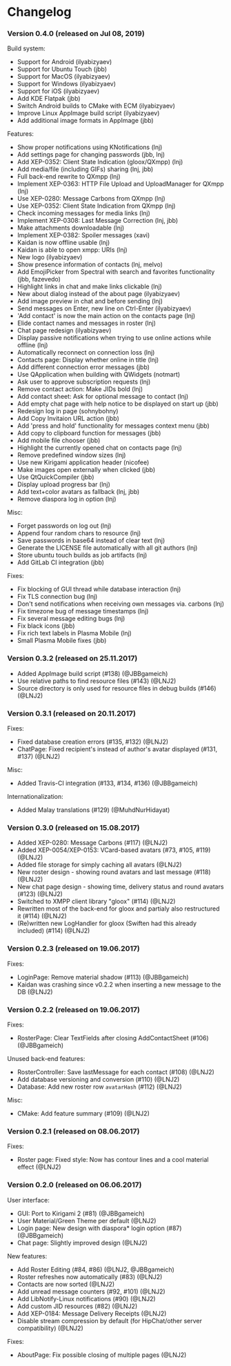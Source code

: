# Changelog

### Version 0.4.0 (released on Jul 08, 2019)

Build system:
 * Support for Android (ilyabizyaev)
 * Support for Ubuntu Touch (jbb)
 * Support for MacOS (ilyabizyaev)
 * Support for Windows (ilyabizyaev)
 * Support for iOS (ilyabizyaev)
 * Add KDE Flatpak (jbb)
 * Switch Android builds to CMake with ECM (ilyabizyaev)
 * Improve Linux AppImage build script (ilyabizyaev)
 * Add additional image formats in AppImage (jbb)

Features:
 * Show proper notifications using KNotifications (lnj)
 * Add settings page for changing passwords (jbb, lnj)
 * Add XEP-0352: Client State Indication (gloox/QXmpp) (lnj)
 * Add media/file (including GIFs) sharing (lnj, jbb)
 * Full back-end rewrite to QXmpp (lnj)
 * Implement XEP-0363: HTTP File Upload and UploadManager for QXmpp (lnj)
 * Use XEP-0280: Message Carbons from QXmpp (lnj)
 * Use XEP-0352: Client State Indication from QXmpp (lnj)
 * Check incoming messages for media links (lnj)
 * Implement XEP-0308: Last Message Correction (lnj, jbb)
 * Make attachments downloadable (lnj)
 * Implement XEP-0382: Spoiler messages (xavi)
 * Kaidan is now offline usable (lnj)
 * Kaidan is able to open xmpp: URIs (lnj)
 * New logo (ilyabizyaev)
 * Show presence information of contacts (lnj, melvo)
 * Add EmojiPicker from Spectral with search and favorites functionality (jbb, fazevedo)
 * Highlight links in chat and make links clickable (lnj)
 * New about dialog instead of the about page (ilyabizyaev)
 * Add image preview in chat and before sending (lnj)
 * Send messages on Enter, new line on Ctrl-Enter (ilyabizyaev)
 * 'Add contact' is now the main action on the contacts page (lnj)
 * Elide contact names and messages in roster (lnj)
 * Chat page redesign (ilyabizyaev)
 * Display passive notifications when trying to use online actions while offline (lnj)
 * Automatically reconnect on connection loss (lnj)
 * Contacts page: Display whether online in title (lnj)
 * Add different connection error messages (jbb)
 * Use QApplication when building with QWidgets (notmart)
 * Ask user to approve subscription requests (lnj)
 * Remove contact action: Make JIDs bold (lnj)
 * Add contact sheet: Ask for optional message to contact (lnj)
 * Add empty chat page with help notice to be displayed on start up (jbb)
 * Redesign log in page (sohnybohny)
 * Add Copy Invitaion URL action (jbb)
 * Add 'press and hold' functionality for messages context menu (jbb)
 * Add copy to clipboard function for messages (jbb)
 * Add mobile file chooser (jbb)
 * Highlight the currently opened chat on contacts page (lnj)
 * Remove predefined window sizes (lnj)
 * Use new Kirigami application header (nicofee)
 * Make images open externally when clicked (jbb)
 * Use QtQuickCompiler (jbb)
 * Display upload progress bar (lnj)
 * Add text+color avatars as fallback (lnj, jbb)
 * Remove diaspora log in option (lnj)

Misc:
 * Forget passwords on log out (lnj)
 * Append four random chars to resource (lnj)
 * Save passwords in base64 instead of clear text (lnj)
 * Generate the LICENSE file automatically with all git authors (lnj)
 * Store ubuntu touch builds as job artifacts (lnj)
 * Add GitLab CI integration (jbb)

Fixes:
 * Fix blocking of GUI thread while database interaction (lnj)
 * Fix TLS connection bug (lnj)
 * Don't send notifications when receiving own messages via. carbons (lnj)
 * Fix timezone bug of message timestamps (lnj)
 * Fix several message editing bugs (lnj)
 * Fix black icons (jbb)
 * Fix rich text labels in Plasma Mobile (lnj)
 * Small Plasma Mobile fixes (jbb)

### Version 0.3.2 (released on 25.11.2017)
 * Added AppImage build script (#138) (@JBBgameich)
 * Use relative paths to find resource files (#143) (@LNJ2)
 * Source directory is only used for resource files in debug builds (#146) (@LNJ2)

### Version 0.3.1 (released on 20.11.2017)
Fixes:
 * Fixed database creation errors (#135, #132) (@LNJ2)
 * ChatPage: Fixed recipient's instead of author's avatar displayed (#131, #137) (@LNJ2)

Misc:
 * Added Travis-CI integration (#133, #134, #136) (@JBBgameich)

Internationalization:
 * Added Malay translations (#129) (@MuhdNurHidayat)

### Version 0.3.0 (released on 15.08.2017)
 * Added XEP-0280: Message Carbons (#117) (@LNJ2)
 * Added XEP-0054/XEP-0153: VCard-based avatars (#73, #105, #119) (@LNJ2)
 * Added file storage for simply caching all avatars (@LNJ2)
 * New roster design - showing round avatars and last message (#118) (@LNJ2)
 * New chat page design - showing time, delivery status and round avatars (#123) (@LNJ2)
 * Switched to XMPP client library "gloox" (#114) (@LNJ2)
 * Rewritten most of the back-end for gloox and partialy also restructured it (#114) (@LNJ2)
 * (Re)written new LogHandler for gloox (Swiften had this already included) (#114) (@LNJ2)

### Version 0.2.3 (released on 19.06.2017)
Fixes:
 * LoginPage: Remove material shadow (#113) (@JBBgameich)
 * Kaidan was crashing since v0.2.2 when inserting a new message to the DB (@LNJ2)

### Version 0.2.2 (released on 19.06.2017)
Fixes:
 * RosterPage: Clear TextFields after closing AddContactSheet (#106) (@JBBgameich)

Unused back-end features:
 * RosterController: Save lastMessage for each contact (#108) (@LNJ2)
 * Add database versioning and conversion (#110) (@LNJ2)
 * Database: Add new roster row `avatarHash` (#112) (@LNJ2)

Misc:
 * CMake: Add feature summary (#109) (@LNJ2)

### Version 0.2.1 (released on 08.06.2017)
Fixes:
 * Roster page: Fixed style: Now has contour lines and a cool material effect (@LNJ2)

### Version 0.2.0 (released on 06.06.2017)
User interface:
 * GUI: Port to Kirigami 2 (#81) (@JBBgameich)
 * User Material/Green Theme per default (@LNJ2)
 * Login page: New design with diaspora* login option (#87) (@JBBgameich)
 * Chat page: Slightly improved design (@LNJ2)

New features:
 * Add Roster Editing (#84, #86) (@LNJ2, @JBBgameich)
 * Roster refreshes now automatically (#83) (@LNJ2)
 * Contacts are now sorted (@LNJ2)
 * Add unread message counters (#92, #101) (@LNJ2)
 * Add LibNotify-Linux notifications (#90) (@LNJ2)
 * Add custom JID resources (#82) (@LNJ2)
 * Add XEP-0184: Message Delivery Receipts (@LNJ2)
 * Disable stream compression by default (for HipChat/other server compatibility) (@LNJ2)

Fixes:
 * AboutPage: Fix possible closing of multiple pages (@LNJ2)
